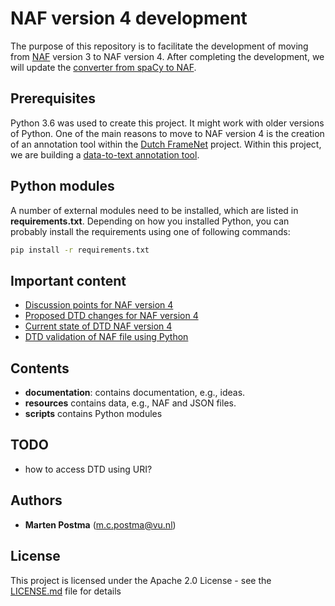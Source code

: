 # NAF version 4 development

The purpose of this repository is to facilitate the development of moving from [NAF](https://github.com/newsreader/NAF) version 3 to NAF version 4.
After completing the development, we will update the [converter from spaCy to NAF](https://github.com/cltl/SpaCy-to-NAF).

## Prerequisites

Python 3.6 was used to create this project. It might work with older versions of Python.
One of the main reasons to move to NAF version 4 is the creation of an annotation tool within the [Dutch FrameNet](http://dutchframenet.nl/) project.
Within this project, we are building a [data-to-text annotation tool](https://github.com/cltl/frame-annotation-tool).

## Python modules
A number of external modules need to be installed, which are listed in **requirements.txt**.
Depending on how you installed Python, you can probably install the requirements using one of following commands:
```bash
pip install -r requirements.txt
```

## Important content
* [Discussion points for NAF version 4](documentation/V4.md)
* [Proposed DTD changes for NAF version 4](resources/naf_development/NAF_version_4_proposed_dtd_changes.md)
* [Current state of DTD NAF version 4](resources/naf_development/naf_v4.dtd)
* [DTD validation of NAF file using Python](scripts/validate_against_dtd.py)

## Contents
* **documentation**: contains documentation, e.g., ideas.
* **resources** contains data, e.g., NAF and JSON files.
* **scripts** contains Python modules

## TODO
* how to access DTD using URI?

## Authors
* **Marten Postma** (m.c.postma@vu.nl)

## License
This project is licensed under the Apache 2.0 License - see the [LICENSE.md](LICENSE.md) file for details
